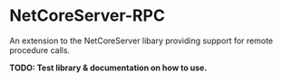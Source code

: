 # NetCoreServer-RPC
An extension to the NetCoreServer libary providing support for remote procedure calls. 

**TODO: Test library & documentation on how to use.**
